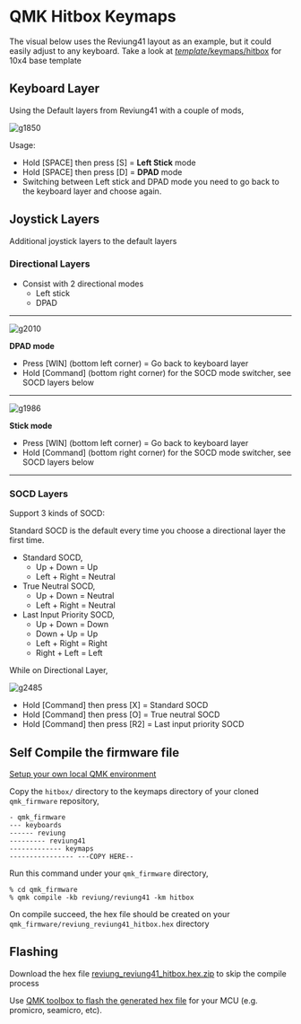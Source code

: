 # QMK Hitbox Keymaps
The visual below uses the Reviung41 layout as an example, but it could easily adjust to any keyboard. Take a look at [_template_/keymaps/hitbox](https://github.com/kh411d/qmk_hitbox_keymaps/tree/master/_template_/keymaps/hitbox) for 10x4 base template

## Keyboard Layer

Using the Default layers from Reviung41 with a couple of mods,

![g1850](https://github.com/kh411d/qmk_hitbox_keymaps/assets/273012/cada7e39-0ff9-41e4-b1d9-3ddcf7dbccf8)

Usage:

- Hold [SPACE] then press [S] = **Left Stick** mode 
- Hold [SPACE] then press [D] = **DPAD** mode
- Switching between Left stick and DPAD mode you need to go back to the keyboard layer and choose again.

## Joystick Layers
Additional joystick layers to the default layers
### Directional Layers

- Consist with 2 directional modes
    - Left stick 
    - DPAD
---

![g2010](https://github.com/kh411d/qmk_hitbox_keymaps/assets/273012/cf2e9171-2b90-4df3-a574-135a6b69ac32)

**DPAD mode** 

- Press [WIN] (bottom left corner) = Go back to keyboard layer
- Hold [Command] (bottom right corner) for the SOCD mode switcher, see SOCD layers below

---

![g1986](https://github.com/kh411d/qmk_hitbox_keymaps/assets/273012/bda3bc81-1769-418f-aabf-89e6a4febf36)

**Stick mode** 

- Press [WIN] (bottom left corner) = Go back to keyboard layer
- Hold [Command] (bottom right corner) for the SOCD mode switcher, see SOCD layers below

---

### SOCD Layers

Support 3 kinds of SOCD: 

Standard SOCD is the default every time you choose a directional layer the first time.

- Standard SOCD, 
    - Up + Down = Up
    - Left + Right = Neutral
- True Neutral SOCD,
    - Up + Down = Neutral
    - Left + Right = Neutral
- Last Input Priority SOCD,
    - Up + Down = Down
    - Down + Up = Up
    - Left + Right = Right 
    - Right + Left = Left

While on Directional Layer,

![g2485](https://github.com/kh411d/qmk_hitbox_keymaps/assets/273012/9ca74484-a679-4d4e-b948-ca9b67d53788)

- Hold [Command] then press [X] = Standard SOCD
- Hold [Command] then press [O] = True neutral SOCD
- Hold [Command] then press [R2] = Last input priority SOCD

## Self Compile the firmware file 

[Setup your own local QMK environment](https://docs.qmk.fm/#/newbs_getting_started)

Copy the `hitbox/` directory to the keymaps directory of your cloned `qmk_firmware` repository,
```
- qmk_firmware
--- keyboards
------ reviung
--------- reviung41
------------- keymaps
---------------- ---COPY HERE--
``` 

Run this command under your `qmk_firmware` directory,
```
% cd qmk_firmware
% qmk compile -kb reviung/reviung41 -km hitbox
```
On compile succeed, the hex file should be created on your `qmk_firmware/reviung_reviung41_hitbox.hex` directory

## Flashing

Download the hex file [reviung_reviung41_hitbox.hex.zip](https://github.com/kh411d/qmk_hitbox_keymaps/files/12447786/reviung_reviung41_hitbox.hex.zip)
 to skip the compile process

Use [QMK toolbox to flash the generated hex file](https://docs.qmk.fm/#/newbs_flashing) for your MCU (e.g. promicro, seamicro, etc).
